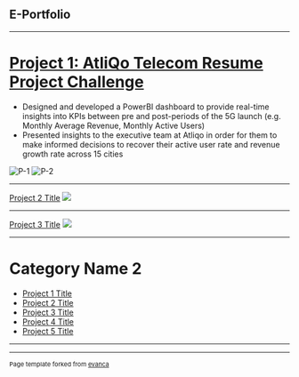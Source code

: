 ## E-Portfolio

---

# [Project 1: AtliQo Telecom Resume Project Challenge](https://www.novypro.com/project/sukriti-shah)
* Designed and developed a PowerBI dashboard to provide real-time insights into KPIs between pre and post-periods of the 5G launch (e.g. Monthly Average Revenue, Monthly Active Users)
* Presented insights to the executive team at Atliqo in order for them to make informed decisions to recover their active user rate and revenue growth rate across 15 cities

![P-1](https://user-images.githubusercontent.com/58556052/227772956-28c4c546-c93b-4630-8541-04b6b0e333ad.png)
![P-2](https://user-images.githubusercontent.com/58556052/227773024-1dc9dcf7-afa8-4e56-9bf8-0909d36f6a1e.png)

---
[Project 2 Title](/pdf/sample_presentation.pdf)
<img src="images/dummy_thumbnail.jpg?raw=true"/>

---
[Project 3 Title](http://example.com/)
<img src="images/dummy_thumbnail.jpg?raw=true"/>

---

# Category Name 2

- [Project 1 Title](http://example.com/)
- [Project 2 Title](http://example.com/)
- [Project 3 Title](http://example.com/)
- [Project 4 Title](http://example.com/)
- [Project 5 Title](http://example.com/)

---




---
<p style="font-size:11px">Page template forked from <a href="https://github.com/evanca/quick-portfolio">evanca</a></p>
<!-- Remove above link if you don't want to attibute -->
